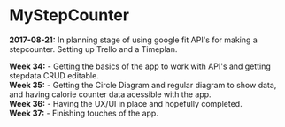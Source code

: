 # MyStepCounter

**2017-08-21:** In planning stage of using google fit API's for making a stepcounter. Setting up Trello and a Timeplan.


**Week 34:** - Getting the basics of the app to work with API's and getting stepdata CRUD editable.  
**Week 35:** - Getting the Circle Diagram and regular diagram to show data, and having calorie counter data acessible with the app.  
**Week 36:** - Having the UX/UI in place and hopefully completed.  
**Week 37:** - Finishing touches of the app.  

